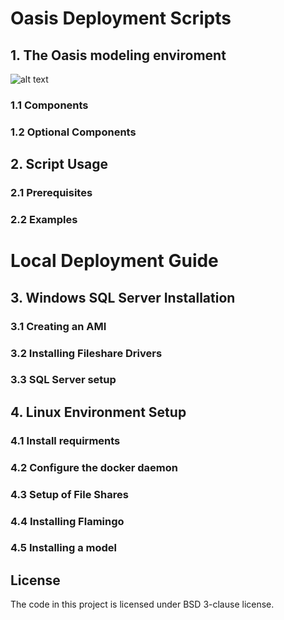 # Oasis Deployment Scripts

## 1. The Oasis modeling enviroment

![alt text](https://github.com/OasisLMF/deployment/raw/assets/fig_oasis_environment.png )



### 1.1 Components
### 1.2 Optional Components

## 2. Script Usage

### 2.1 Prerequisites
### 2.2 Examples


# Local Deployment Guide


## 3. Windows SQL Server Installation

### 3.1 Creating an AMI
### 3.2 Installing Fileshare Drivers
### 3.3 SQL Server setup

## 4. Linux Environment Setup

### 4.1 Install requirments
### 4.2 Configure the docker daemon
### 4.3 Setup of File Shares
### 4.4 Installing Flamingo
### 4.5 Installing a model

## License
The code in this project is licensed under BSD 3-clause license.

<!---

# AWS
Provides a fully automated build of the Oasis platform on AWS. Alternatively, the scripts can be used to deploy a standalone system via a more manual process.



- [Prerequisites](#prerequisites)
    - [Python](#python)
    - [AWS](#aws)
    - [Github and Dockerhub](#github-and-dockerhub)
    - [SQL Server AMI](#sql-server-ami)
- [Dependencies](#dependencies)
- [Configuration](#configuration)
- [Documentation](#documentation)
    - [Flamingo Server Configuration](#flamingo-server-configuration)
    - [OASIS Environment Directories](#oasis-environment-directories)
    - [Docker Containers](#docker-containers)
- [Licence](#licence)



## Prerequisites

### Python

Minimum version of Python is 3.2 (from [pyqver](https://github.com/ghewgill/pyqver)).

### AWS

You need the [AWS CLI](https://aws.amazon.com/cli/?nc1=f_ls) installed. Most options depend on your AWS setup. You can configure the AWS `credentials` file – located at `~/.aws/credentials` on Linux, macOS, or Unix, or at `C:\Users\USERNAME\.aws\credentials` on Windows. This file can contain multiple named profiles in addition to a default profile.

### Github and Dockerhub

You need a GitHub account and a Dockerhub account with access to private OASISLMF repositories and docker images.

### SQL Server AMI

You need to have a SQL Server AMI based on preconfigured SQL server on Windows, that has the necessary configuraton on the SQL server for the Oasis environment.

Follow these steps to configure your SQL Server AMI:

**Network infrastructure:**

1. Create a VPC. For instance:
    - CIDR: `10.0.0.0/16`
    - DNS resolution: yes
    - DNS hostnames: no
1. Create subnet  and a subnet for your Flamingo installation. For instance:
    - CIDR: `10.0.1.0/24`
    - Auto-assign Public IP: yes (_Subnet Actions_ menu)
1. Create Internet Gateway for the VPC, and attach it the the VPC (_Actions_ menu).
1. Add route to the Internet gateway to subnet route table with destination `0.0.0.0/0`.
1. Create Security Group for Remote Desktop Connection:
    - Type: RDP
    - Protocol: TCP
    - Port Range: `3389`
    - Source: `0.0.0.0/0` (all Internet)
1. Create Security Group for SQL Server and file sharing:
    ![SQL Server and file sharing security group](doc/pics/sql-server-and-file-sharing-security-group.png)

**SQL Server AMI:**

1. Create EC2 instance from Community AMIs: Windows_Server-2012-R2_RTM-English-64Bit-SQL_2016_SP1_Web:
    - Type: _t2.medium_
    - Volume: _50GB SSD gp2 not encrypted_
    - IAM: no role
    - Security groups: select the two security groups for RDP connection, SQL server and file sharing.
1. Get Windows Password (_Actions_ menu) for _Administrator_ user. Keep it safe for later AMI instance access.
2. Launch SQL Server instance and connect to it from your local machine with Microsoft Remote Desktop.
3. Run Update Windows.
4. Download and install [Microsoft Access Database Engine 2010 (x64)](https://www.microsoft.com/en-US/download/details.aspx?id=13255).
5. Create `flamingo_share` directory under `C:\`, and setup file share:
    - Do not turn share on public network, only private.
    - Add a new user `flamingo`/_password_ to full access list.
6. [Update SSMS](https://docs.microsoft.com/en-us/sql/ssms/download-sql-server-management-studio-ssms?view=sql-server-2017) with latest version.
7. Allow _sa_ remote connection to SQL Server:
    - Use SQL Server Management Studio to connect to your database server using Windows Authentication with _Administrator_ user.
    - Expand the _Security_ and _Logins_ groups, and open _sa_ account properties.
    - On the default screen (_General_) set a new _Password_ as you see fit. Save it for database access from repository scripts.
    - Select the _Status_ screen on the left, and set the _Login:_ option to _Enabled_.
    - Right-click the root node (this will name your SQL server) and select _Properties_.
    - Select the _Security_ screen on the left, and set _Server authentication_ to _SQL Server and Windows Authentication mode_.
    - From _Services_ program, restart _SQL Server (MSSQLSERVER)_ service.
10. Create an image from your instance (_Actions_ menu).

## Dependencies

- [Boto3](https://github.com/boto/boto3).

Don't forget to add new dependencies to requirement file:

```sh
pip freeze > requirements.txt
```

## Configuration

This package uses `virtualenv` to configure Python dependencies. After cloning the repository you can install a virtual environment from the command line:

```sh
virtualenv -p python3 env
```

Then, activate the virtual environment and install depedencies:

```sh
source env/bin/activate
pip install -r requirements.txt
```

## Documentation

- `SQLPublic.py` creates a SQL Server instance based on private preconfigured AMI.
- `Flamingo_Midtier_CalcBE.py` creates Flamingo server from CentOS public AMI. It depends on SQL Server and must be run after `SQLPublic.py`. It uses startup script to configure Flamingo components:
    - Flamingo Shiny server from docker image.
    - Midtiers from docker images.
    - Shared folder with SQL Server.

### Flamingo Server Configuration


All operations are done under `centos` user.

Packages:
- Docker CE
- Docker Compose
- CIFS tools in order to access SQL Server shared directory (the SMB/CIFS protocol is a standard file sharing protocol widely deployed on Microsoft Windows machines.)
- `mssql-tools` to access SQL Server database from Linux.

### OASIS Environment Directories

- `/home/centos/download`
- `/home/centos/upload`
- `/home/centos/model_data`
- `/home/centos/flamingo_share`: Shared directory with SQL Server instance.
- `/home/centos/.flamingo_share_credentials`: Credentials for `cifs` tools to mount SQL Server `flamingo_share` directory at `/home/centos/flamingo_share`.
- `/home/centos/Flamingo/Files`: Directory structure skeleton for SQL Server. Its content (empty directories) is copied to SQL Server `flamingo_share` directory.

1. Copy transformation and validation files, and model files to SQL Server shared directory.
1. Create SQL Server DB. Uses `Flamingo/SQLFiles/aws_create_db.py` script to create SQL Server database.
2. Upload PiWind data to SQL Server (`PiWind/SQLFiles/load_data.py`).
4. Run docker container `coreoasis/flamingo_shiny`. It is configured using [`Dockerfile.flamingo_shiny`](https://github.com/OasisLMF/Flamingo/blob/master/Dockerfile.flamingo_shiny). It contains the Flamingo web app from [`BFE_RShiny`](https://github.com/OasisLMF/Flamingo/tree/master/BFE_RShiny) directory.
5. Compose with containers:
    - `/home/centos/Flamingo/build/flamingo.yml`
    - `/home/centos/OasisApi/build/oasisapi.yml`
    - `/home/centos/OasisApi/build/oasisworker.yml`
    - `/home/centos/OasisPiWind/build/oasispiwindkeysserver.yml`

### Docker Containers

- ShinyProxy: [ShinyProxy](https://www.shinyproxy.io/) is used to deploy Shiny apps.
- Flamingo Server: Flamingo Shiny web app served by ShinyProxy.

## License
The code in this project is licensed under BSD 3-clause license.

-->
